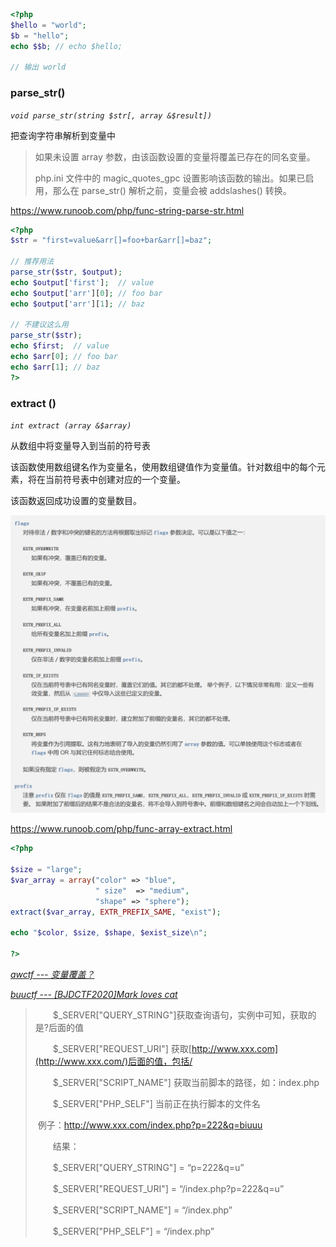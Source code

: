 ```php
<?php
$hello = "world";
$b = "hello";
echo $$b; // echo $hello;

// 输出 world
```

### parse_str()

*`void parse_str(string $str[, array &$result])`*

把查询字符串解析到变量中

>如果未设置 array 参数，由该函数设置的变量将覆盖已存在的同名变量。
>
>php.ini 文件中的 magic_quotes_gpc 设置影响该函数的输出。如果已启用，那么在 parse_str() 解析之前，变量会被 addslashes() 转换。

https://www.runoob.com/php/func-string-parse-str.html

```php
<?php
$str = "first=value&arr[]=foo+bar&arr[]=baz";

// 推荐用法
parse_str($str, $output);
echo $output['first'];  // value
echo $output['arr'][0]; // foo bar
echo $output['arr'][1]; // baz

// 不建议这么用
parse_str($str);
echo $first;  // value
echo $arr[0]; // foo bar
echo $arr[1]; // baz
?> 
```

### extract ()

*`int extract (array &$array)`*

从数组中将变量导入到当前的符号表

该函数使用数组键名作为变量名，使用数组键值作为变量值。针对数组中的每个元素，将在当前符号表中创建对应的一个变量。

该函数返回成功设置的变量数目。

![](../daydayup.assets/image-20230717004044838.png)

https://www.runoob.com/php/func-array-extract.html

```php
<?php

$size = "large";
$var_array = array("color" => "blue",
                   " size"  => "medium",
                   "shape" => "sphere");
extract($var_array, EXTR_PREFIX_SAME, "exist");

echo "$color, $size, $shape, $exist_size\n";

?> 
```

*<u>awctf --- 变量覆盖？</u>*

*<u>buuctf --- [[BJDCTF2020]Mark loves cat](https://buuoj.cn/challenges#[BJDCTF2020]Mark%20loves%20cat)</u>*

>　　$_SERVER["QUERY_STRING"]获取查询语句，实例中可知，获取的是?后面的值
>
>　　$_SERVER["REQUEST_URI"] 获取[http://www.xxx.com](http://www.xxx.com/)后面的值，包括/
>
>　　$_SERVER["SCRIPT_NAME"] 获取当前脚本的路径，如：index.php
>
>　　$_SERVER["PHP_SELF"] 当前正在执行脚本的文件名
>
>​		例子：http://www.xxx.com/index.php?p=222&q=biuuu
>
>　　结果：
>
>　　$_SERVER["QUERY_STRING"] = “p=222&q=u”
>
>　　$_SERVER["REQUEST_URI"] = “/index.php?p=222&q=u”
>
>　　$_SERVER["SCRIPT_NAME"] = “/index.php”
>
>　　$_SERVER["PHP_SELF"] = “/index.php”